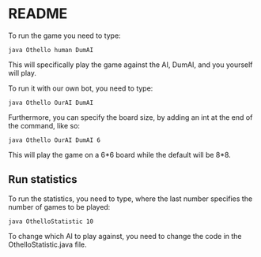 # README

To run the game you need to type:

```shell
java Othello human DumAI
```

This will specifically play the game against the AI, DumAI, and you yourself will play.

To run it with our own bot, you need to type:

```shell
java Othello OurAI DumAI
```

Furthermore, you can specify the board size, by adding an int at the end of the command, like so:

```shell
java Othello OurAI DumAI 6
```

This will play the game on a 6\*6 board while the default will be 8*8.

## Run statistics

To run the statistics, you need to type, where the last number specifies the number of games to be played:

```shell
java OthelloStatistic 10
```

To change which AI to play against, you need to change the code in the OthelloStatistic.java file.
